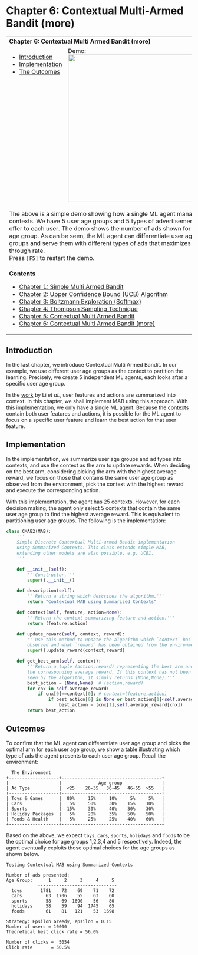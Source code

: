 # Chapter 6: Contextual Multi-Armed Bandit (more)

<table>
<tr><td colspan="2"><b>
Chapter 6: Contextual Multi Armed Bandit (more)
</b></td></tr>
<tr>
<td valign="top">
    <ul>
        <li><a href=#intro>Introduction</a></li>
        <li><a href=#codes>Implementation</a></li>
        <li><a href=#outcomes>The Outcomes</a></li>
    </ul>
</td>
<td>
  Demo:<br>
  <img src="https://user-images.githubusercontent.com/51439829/200530420-104d1d82-1178-46b4-a033-e4e3e8f2d896.gif" width="400">
</td>
<tr><td colspan="2">

The above is a simple demo showing how a single ML agent manage contexts. We have 5 user age groups and 5 types of advertisements to offer to each user. The demo shows the number of ads shown for each age group. As can be seen, the ML agent can differentiate user age groups and serve them with different types of ads that maximizes click through rate.
<br>
Press `[F5]` to restart the demo.
</td>
<tr><td colspan="2">
<b>Contents</b><br>
<ul>
<li><a href="https://github.com/cfoh/Multi-Armed-Bandit-Example">Chapter 1: Simple Multi Armed Bandit</a></li>
<li><a href="https://github.com/cfoh/Multi-Armed-Bandit-Example/tree/main/ucb">Chapter 2: Upper Confidence Bound (UCB) Algorithm</a></li>
<li><a href="https://github.com/cfoh/Multi-Armed-Bandit-Example/tree/main/smax">Chapter 3: Boltzmann Exploration (Softmax)</a></li>
<li><a href="https://github.com/cfoh/Multi-Armed-Bandit-Example/tree/main/ts">Chapter 4: Thompson Sampling Technique</a></li>
<li><a href="https://github.com/cfoh/Multi-Armed-Bandit-Example/tree/main/cmab">Chapter 5: Contextual Multi Armed Bandit</a></li>
<li><a href="https://github.com/cfoh/Multi-Armed-Bandit-Example/tree/main/cmab2">Chapter 6: Contextual Multi Armed Bandit (more)</a></li>
</ul>
</td></tr>
</table>

## Introduction<a name=intro></a>

In the last chapter, we introduce Contextual Multi Armed Bandit. In our example, we use different user age groups as the context to partition the learning. Precisely, we create 5 independent ML agents, each looks after a specific user age group.

In the [work](https://arxiv.org/pdf/1003.0146.pdf) by Li *et al.*, user features and actions are summarized into context. In this chapter, we shall implement MAB using this approach. With this implementation, we only have a single ML agent. Because the contexts contain both user features and actions, it is possible for the ML agent to focus on a specific user feature and learn the best action for that user feature.

## Implementation<a name=codes></a>

In the implementation, we summarize user age groups and ad types into contexts, and use the context as the arm to update rewards. When deciding on the best arm, considering picking the arm with the highest average reward, we focus on those that contains the same user age group as observed from the environment, pick the context with the highest reward and execute the corresponding action.

With this implementation, the agent has 25 contexts. However, for each decision making, the agent only select 5 contexts that contain the same user age group to find the highest average reward. This is equivalent to partitioning user age groups. The following is the implementation:

```python
class CMAB2(MAB):
    '''
    Simple Discrete Contextual Multi-armed Bandit implementation
    using Summarized Contexts. This class extends simple MAB,
    extending other models are also possible, e.g. UCB1.
    '''

    def __init__(self):
        '''Constructor.'''
        super().__init__()

    def description(self):
        '''Return a string which describes the algorithm.'''
        return "Contextual MAB using Summarized Contexts"

    def context(self, feature, action=None):
        '''Return the context summarizing feature and action.'''
        return (feature,action)

    def update_reward(self, context, reward):
        '''Use this method to update the algorithm which `context` has been
        observed and what `reward` has been obtained from the environment.'''
        super().update_reward(context,reward)

    def get_best_arm(self, context):
        '''Return a tuple (action,reward) representing the best arm and
        the corresponding average reward. If this context has not been 
        seen by the algorithm, it simply returns (None,None).'''
        best_action = (None,None)  # (action,reward)
        for cnx in self.average_reward:
            if cnx[0]==context[0]: # context=(feature,action)
                if best_action[0] is None or best_action[1]<self.average_reward[cnx]:
                    best_action = (cnx[1],self.average_reward[cnx])
        return best_action
```

## Outcomes<a name=outcomes></a>

To confirm that the ML agent can differentiate user age group and picks the optimal arm for each user age group, we show a table illustrating which type of ads the agent presents to each user age group. Recall the environment:

```
  The Environment
+-------------------+--------------------------------------+
|                   |              Age group               |
| Ad Type           |  <25    26-35   36-45   46-55  >55   |
+-------------------+--------------------------------------+
| Toys & Games      |  80%     15%     10%     5%     5%   |
| Cars              |   5%     50%     30%    15%    10%   |
| Sports            |  15%     30%     40%    30%    30%   |
| Holiday Packages  |   5%     20%     35%    50%    50%   |
| Foods & Health    |   5%     25%     25%    40%    60%   |
+-------------------+--------------------------------------+
```

Based on the above, we expect `toys`, `cars`, `sports`, `holidays` and `foods` to be the optimal choice for age groups 1,2,3,4 and 5 respectively. Indeed, the agent eventually exploits those optimal choices for the age groups as shown below.

```console
Testing Contextual MAB using Summarized Contexts

Number of ads presented:
Age Group:      1     2     3     4     5
            ------------------------------
  toys       1781    72    69    71    72  
  cars         63  1706    55    63    60  
  sports       58    69  1690    56    80  
  holidays     58    59    94  1745    65  
  foods        61    81   121    53  1698  

Strategy: Epsilon Greedy, epsilon = 0.15
Number of users = 10000
Theoretical best click rate = 56.0%

Number of clicks =  5054
Click rate       = 50.5%
```
